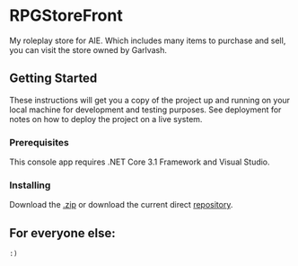 # RPGStoreFront
My roleplay store for AIE. Which includes many items to purchase and sell, you can visit the store owned by Garlvash.

## Getting Started
These instructions will get you a copy of the project up and running on your local machine for development and testing purposes. See deployment for notes on how to deploy the project on a live system.

### Prerequisites
This console app requires .NET Core 3.1 Framework and Visual Studio.

### Installing
Download the [.zip](https://github.com/JacobsReturn/RPGStoreFront/archive/1.0.0.zip "Source Download Page") or download the current direct [repository](https://github.com/JacobsReturn/RPGStoreFront "Repository Page").

## For everyone else:
``
:)
``
